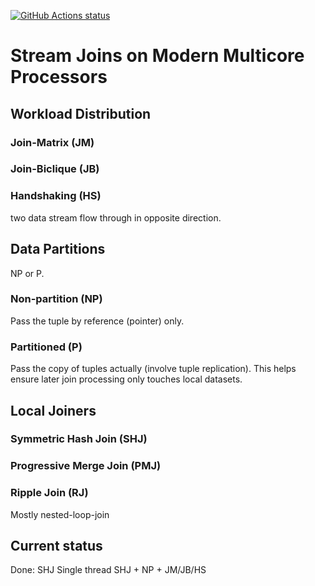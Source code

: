<p align="left">
  <a href="https://github.com/ShuhaoZhangTony/AllianceDB"><img alt="GitHub Actions status" src="https://github.com/ShuhaoZhangTony/AllianceDB/workflows/.github/workflows/ccpp.yml/badge.svg?branch=eth"></a>
</p>

# Stream Joins on Modern Multicore Processors

## Workload Distribution

### Join-Matrix (JM)

### Join-Biclique (JB)

### Handshaking (HS)
two data stream flow through in opposite direction.

## Data Partitions
NP or P.

### Non-partition (NP)

Pass the tuple by reference (pointer) only.

### Partitioned (P) 
Pass the copy of tuples actually (involve tuple replication). This helps ensure later join processing only touches local datasets.

## Local Joiners

### Symmetric Hash Join (SHJ)

### Progressive Merge Join (PMJ)

### Ripple Join (RJ)
Mostly nested-loop-join

## Current status

Done:
  SHJ Single thread
  SHJ + NP + JM/JB/HS
